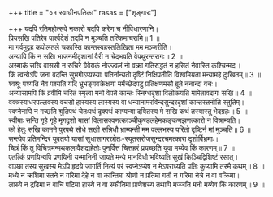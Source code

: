 +++
title = "०१ स्वाधीनपतिका"
rasas = ["शृङ्गारः"]

+++
यदपि रतिमहोत्सवे नकारो यदपि करेण च नीविधारणानि।  
प्रियसखि पतिरेष पार्श्वदेशं तदपि न मुञ्चति तत्किमाचरामि॥ 1 ॥  
मा गर्वमुद्वह कपोलतले चकास्ति कान्तस्वहस्तलिखिता मम मञ्जरीति।  
अन्यापि किं न सखि भाजनमीदृशानां वैरी न चेद्भवति वेपथुरन्तरागः॥ 2 ॥  
अस्माकं सखि वाससी न रुचिरे ग्रैवेयकं नोज्ज्वलं नो वक्रा गतिरुद्धतं न हसितं नैवास्ति कश्चिन्मदः।  
किं त्वन्येऽपि जना वदन्ति सुभगोऽप्यस्याः पतिर्नान्यतो दृष्टिं निक्षिपतीति विश्वमियता मन्यामहे दुःखितम्॥ 3 ॥  
श्वश्रूः पश्यति नैव पश्यति यदि भ्रूभङ्गवक्रेक्षणा मर्मच्छेदपटु प्रतिक्षणमसौ ब्रूते ननान्दा वचः।  
अन्यासामपि किं व्रवीमि चरितं स्मृत्वा मनो वेपते कान्तः स्निग्धदृशा विलोकयति मामेतावदागः सखि॥ 4 ॥  
वक्त्रस्याधरपल्लवस्य वचसो हास्यस्य लास्यस्य वा धन्यानामरविन्दसुन्दरदृशां कान्तस्तनोति स्तुतिम्।  
स्वप्नेनापि न गच्छति श्रुतिपथं चेतःपथं दृक्पथं काप्यन्या दयितस्य मे सखि कथं तस्यास्तु भेदग्रहः॥ 5 ॥  
स्वीयाः सन्ति गृहे गृहे मृगदृशो यासां विलासक्वणत्काञ्चीकुण्डलहेमकङ्कणझणत्कारो न विश्राम्यति।  
को हेतुः सखि कानने पुरपथे सौधे सखी सन्निधौ भ्राम्यन्ती मम वल्लभस्य परितो दृष्टिर्न मां मुञ्चति॥ 6 ॥  
सन्त्येव प्रतिमन्दिरं युवतयो यासां सुधासागरस्रोतः-स्यूतसरोजसुन्दरचमत्कारा दृशोर्विभ्रमाः।  
चित्रं किं तु विचित्रमन्मथकलावैशद्यहेतोः पुनर्वित्तं चित्तहरं प्रयच्छति युवा मय्येव किं कारणम्॥ 7 ॥  
एतत्किं प्रणयिन्यपि प्रणयिनी यन्मानिनी जायते मन्ये मानविधौ भविष्यति सुखं किञ्चिद्विशिष्टं रसात्।  
वाञ्छा तस्य सुखस्य मेऽपि हृदये जागर्ति नित्यं परं स्वप्नेऽप्येष न मेऽपराध्यति पतिः कुप्यामि तस्मै कथम्॥ 8 ॥  
मध्ये न क्रशिमा स्तने न गरिमा देहे न वा कान्तिमा श्रोणौ न प्रतिमा गतौ न गरिमा नेत्रे न वा वक्रिमा।  
लास्ये न द्रढिमा न वाचि पटिमा हास्ये न वा स्फीतिमा प्राणेशस्य तथापि मज्जति मनो मय्येव किं कारणम्॥ 9 ॥  